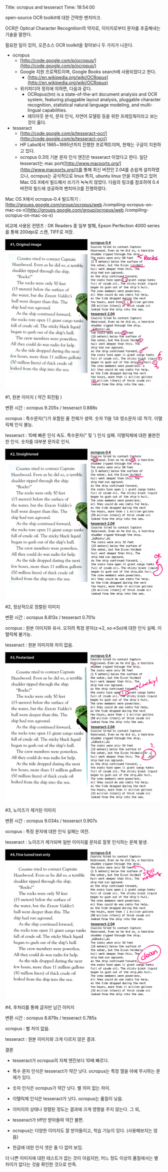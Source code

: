 Title: ocropus and tesseract
Time: 18:54:00

open-source OCR toolkit에 대한 간략한 벤치마크.

OCR은 Optical Character Recognition의 약자로, 이미지로부터 문자를 추출해내는 기술을 말한다.

  
필요한 일이 있어, 오픈소스 OCR toolkit을 찾아보니 두 가지가 나온다.

  * ocropus
    * [http://code.google.com/p/ocropus/](http://code.google.com/p/ocropus/)
    * Google 지원 프로젝트이며, Google Books search에 사용되었다고 한다.
      * [http://en.wikipedia.org/wiki/OCRopus](http://en.wikipedia.org/wiki/OCRopus)
    * 위키피디어 정의에 의하면, 다음과 같다.
      * OCRopus(tm) is a state-of-the-art document analysis and OCR system, featuring pluggable layout analysis, pluggable character recognition, statistical natural language modeling, and multi-lingual capabilities.
      * 레이아웃 분석, 문자 인식, 자연어 모델링 등을 위한 프레임웍이라고 보는 것이 옳다.
  * tesseract
    * [http://code.google.com/p/tesseract-ocr/](http://code.google.com/p/tesseract-ocr/)
    * HP Labs에서 1985~1995년까지 진행한 프로젝트이며, 현재는 구글이 지원하고 있다.
    * ocropus 0.3의 기본 문자 인식 엔진은 tesseract 이었다고 한다.
일단 tesseract는 mac port([http://www.macports.org/](http://www.macports.org/))를
통해 최신 버전인 2.04를 손쉽게 설치하였으나, ocropus는 공식적으로 linux 특히, ubuntu linux 만을 지원하고 있어
Mac OS X에서 빌드해서 쓰기가 녹녹치 않았다. 다음의 링크를 참조하여 0.4 버전의 빌드에 성공하여 벤치마크를 진행하였다.

Mac OS X에서 ocropus-0.4 빌드하기 : [http://groups.google.com/group/ocropus/web
/compiling-ocropus-on-mac-os-x](http://groups.google.com/group/ocropus/web
/compiling-ocropus-on-mac-os-x)

  
  
비교에 사용된 컨텐츠 : DK Readers 중 일부 발췌, Epson Perfection 4000 series를 통해 200dpi로 스캔,
TIFF로 저장.

  
![](ocr2_1_original_ez_.jpg)

#1, 원본 이미지 ( 약간 회전됨 )

변환 시간 : ocropus 9.205s / tesseract 0.888s

ocropus : 특수문자(")가 포함된 줄 전체가 생략. 숫자 11을 1과 영소문자 l로 착각. 이탤릭체 인식 불능.

tesseract : 10배 빠른 인식 속도. 특수문자(" 및 ') 인식 실패. 이탤릭체에 대한 불완전한 인식. 숫자를 대부분 문자로 인식.

  
  
![](ocr2_2_straightened_ez_.jpg)

#2, 정상적으로 정렬된 이미지

변환 시간 : ocropus 8.813s / tesseract 0.701s

ocropus : 원본 이미지와 유사. 오히려 특정 문자(z->2, so->So)에 대한 인식 실패. 이탤릭체 불가능.

tesseract : 원본 이미지와 차이 없음.

  
  
![](ocr2_3_posterized_ez_.jpg)

#3, 노이즈가 제거된 이미지

변환 시간 : ocropus 9.034s / tesseract 0.907s

ocropus : 특정 문자에 대한 인식 실패는 여전.

tesseract : 노이즈가 제거되며 일반 이미지를 문자로 잘못 인식하는 문제 발생.

  
  
  
![](ocr2_4_findtuned_ez_.jpg)

#4, 후처리를 통해 글자만 남긴 이미지

변환 시간 : ocropus 8.879s / tesseract 0.785s

ocropus : 별 차이 없음.

tesseract : 원본 이미지와 크게 다르지 않은 결과.

  
  
  
결론

  * tesseract가 ocropus의 자체 엔진보다 10배 빠르다.
  * 특수 문자 인식은 tesseract가 약간 낫다. ocropus는 특정 열을 아예 무시하는 문제가 있다.  

  * 숫자 인식은 ocropus가 약간 낫다. 별 의미 없는 차이.
  * 이탤릭체 인식은 tesseract가 낫다. ocropus는 품질이 낮음.  

  * 이미지의 상태나 정렬된 정도는 결과에 크게 영향을 주지 않는다.
그 외,

  * tesseract가 tiff만 받아들여 약간 불편.
  * ocropus는 다양한 이미지도 잘 받아들이고, 학습 기능이 있다. (사용해보지는 않음)  

  * 한글에 대한 인식 셋은 둘 다 없어 보임.
  
더 나쁜 이미지에 대한 테스트가 없는 것이 아쉽지만, 어느 정도 이상의 품질에서는 별 차이가 없다는 것을 확인한 것으로 만족.

  

